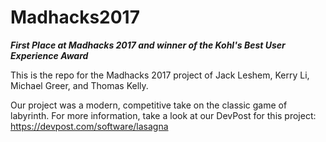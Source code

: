 # Madhacks2017

***First Place at Madhacks 2017 and winner of the Kohl's Best User Experience Award***

This is the repo for the Madhacks 2017 project of Jack Leshem, Kerry Li, Michael Greer, and Thomas Kelly.

Our project was a modern, competitive take on the classic game of labyrinth. For more information, take a look at our DevPost for this project: https://devpost.com/software/lasagna
